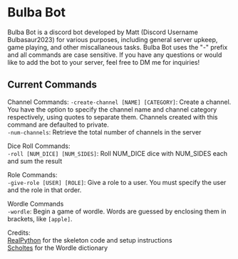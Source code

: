 # Bulba Bot

Bulba Bot is a discord bot developed by Matt (Discord Username Bulbasaur2023) for various purposes, including general server upkeep, game playing, and other miscallaneous tasks. Bulba Bot uses the "-" prefix and all commands are case sensitive. If you have any questions or would like to add the bot to your server, feel free to DM me for inquiries!

## Current Commands

Channel Commands:
```-create-channel [NAME] [CATEGORY]```: Create a channel. You have the option to specify the channel name and channel category respectively, using quotes to separate them. Channels created with this command are defaulted to private.  
```-num-channels```: Retrieve the total number of channels in the server  

Dice Roll Commands:  
```-roll [NUM_DICE] [NUM_SIDES]```: Roll NUM_DICE dice with NUM_SIDES each and sum the result  

Role Commands:  
```-give-role [USER] [ROLE]```: Give a role to a user. You must specify the user and the role in that order.  

Wordle Commands  
```-wordle```: Begin a game of wordle. Words are guessed by enclosing them in brackets, like ```[apple]```.  

Credits:  
[RealPython](https://realpython.com/how-to-make-a-discord-bot-python/) for the skeleton code and setup instructions  
[Scholtes](https://gist.github.com/scholtes/94f3c0303ba6a7768b47583aff36654d) for the Wordle dictionary  